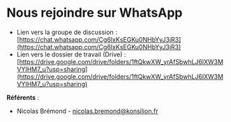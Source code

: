 # Nous rejoindre sur WhatsApp

* Lien vers la groupe de discussion : [https://chat.whatsapp.com/Cg6IxKsEGKu0NHbYyJ3jR3](https://chat.whatsapp.com/Cg6IxKsEGKu0NHbYyJ3jR3)
* Lien vers le dossier de travail (Drive) : [https://drive.google.com/drive/folders/1ftQkwXW_yrAfSbwhLJ6lXW3MVYIHM7_u?usp=sharing](https://drive.google.com/drive/folders/1ftQkwXW_yrAfSbwhLJ6lXW3MVYIHM7_u?usp=sharing)

**Référents** :

* Nicolas Brémond - nicolas.bremond@konsilion.fr
